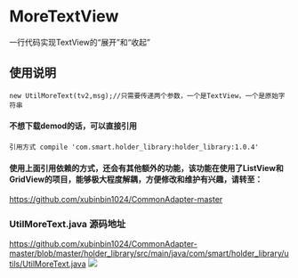 # MoreTextView
一行代码实现TextView的“展开”和“收起”

## 使用说明
    new UtilMoreText(tv2,msg);//只需要传递两个参数，一个是TextView，一个是原始字符串
#### 不想下载demod的话，可以直接引用
    引用方式 compile 'com.smart.holder_library:holder_library:1.0.4'
#### 使用上面引用依赖的方式，还会有其他额外的功能，该功能在使用了ListView和GridView的项目，能够极大程度解耦，方便修改和维护有兴趣，请转至：
   https://github.com/xubinbin1024/CommonAdapter-master

### UtilMoreText.java 源码地址
https://github.com/xubinbin1024/CommonAdapter-master/blob/master/holder_library/src/main/java/com/smart/holder_library/utils/UtilMoreText.java
![](https://github.com/xubinbin1024/MoreTextView/blob/master/gif/3.gif)
